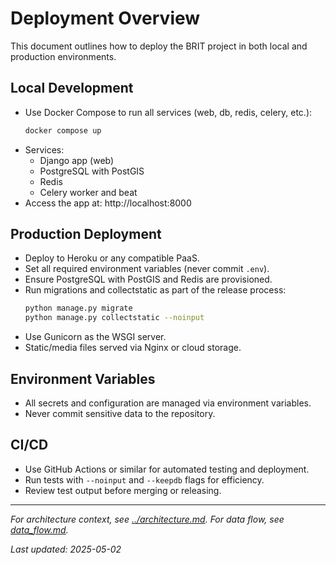 # Deployment Overview

This document outlines how to deploy the BRIT project in both local and production environments.

## Local Development
- Use Docker Compose to run all services (web, db, redis, celery, etc.):
  ```sh
  docker compose up
  ```
- Services:
  - Django app (web)
  - PostgreSQL with PostGIS
  - Redis
  - Celery worker and beat
- Access the app at: http://localhost:8000

## Production Deployment
- Deploy to Heroku or any compatible PaaS.
- Set all required environment variables (never commit `.env`).
- Ensure PostgreSQL with PostGIS and Redis are provisioned.
- Run migrations and collectstatic as part of the release process:
  ```sh
  python manage.py migrate
  python manage.py collectstatic --noinput
  ```
- Use Gunicorn as the WSGI server.
- Static/media files served via Nginx or cloud storage.

## Environment Variables
- All secrets and configuration are managed via environment variables.
- Never commit sensitive data to the repository.

## CI/CD
- Use GitHub Actions or similar for automated testing and deployment.
- Run tests with `--noinput` and `--keepdb` flags for efficiency.
- Review test output before merging or releasing.

---

*For architecture context, see [../architecture.md](../architecture.md). For data flow, see [data_flow.md](data_flow.md).*

_Last updated: 2025-05-02_
